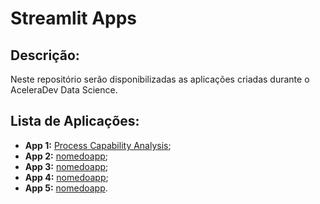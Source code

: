 # Streamlit Apps

## Descrição:
Neste repositório serão disponibilizadas as aplicações criadas durante o AceleraDev Data Science.

## Lista de Aplicações:
- **App 1:** [Process Capability Analysis](link);
- **App 2:** [nomedoapp](link);
- **App 3:** [nomedoapp](link);
- **App 4:** [nomedoapp](link);
- **App 5:** [nomedoapp](link).
